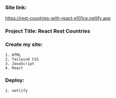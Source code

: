 ### Site link: 
https://rest-countries-with-react-e101ce.netlify.app

### Project Title: React Rest Countries

### Create my site:
    1. HTML
    2. Tailwind CSS
    3. JavaScript
    4. React

### Deploy:
    1. netlify

